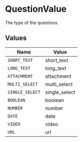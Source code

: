 # QuestionValue

The type of the questions.


## Values

| Name            | Value           |
| --------------- | --------------- |
| `SHORT_TEXT`    | short_text      |
| `LONG_TEXT`     | long_text       |
| `ATTACHMENT`    | attachment      |
| `MULTI_SELECT`  | multi_select    |
| `SINGLE_SELECT` | single_select   |
| `BOOLEAN`       | boolean         |
| `NUMBER`        | number          |
| `DATE`          | date            |
| `VIDEO`         | video           |
| `URL`           | url             |